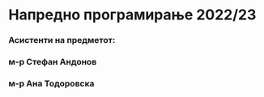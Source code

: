 # Напредно програмирање 2022/23

### Асистенти на предметот: 
###      м-р Стефан Андонов
###      м-р Ана Тодоровска

